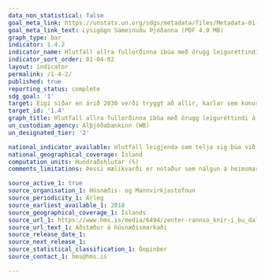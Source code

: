 ```yaml
---
data_non_statistical: false
goal_meta_link: https://unstats.un.org/sdgs/metadata/files/Metadata-01-04-02.pdf
goal_meta_link_text: Lýsigögn Sameinuðu Þjóðanna (PDF 4.0 MB)
graph_type: bar
indicator: 1.4.2
indicator_name: Hlutfall allra fullorðinna íbúa með örugg leiguréttindi á landi, með lagalega viðurkennd gögn og sem meta réttindi sín til lands sem örugg, eftir kyni og tegund ábúðar.
indicator_sort_order: 01-04-02
layout: indicator
permalink: /1-4-2/
published: true
reporting_status: complete
sdg_goal: '1'
target: Eigi síðar en árið 2030 verði tryggt að allir, karlar sem konur, og þá einkum fátækt fólk og fólk í viðkvæmri stöðu, eigi jafnan rétt til efnahagslegra bjargráða og hafi sama aðgengi að grunnþjónustu, eignarhaldi á og yfirráðum yfir landi og öðrum eignum, erfðum, náttúruauðlindum, viðeigandi tækninýjungum og fjármálaþjónustu, þ.m.t. fjármögnun smærri fjárfestinga.
target_id: '1.4'
graph_title: Hlutfall allra fullorðinna íbúa með örugg leiguréttindi á landi, með lagalega viðurkennd gögn og sem meta réttindi sín til lands sem örugg, eftir kyni og tegund ábúðar.
un_custodian_agency: Alþjóðabankinn (WB)
un_designated_tier: '2'

national_indicator_available: Hlutfall leigjenda sem telja sig búa við húsnæðisöryggi
national_geographical_coverage: Ísland
computation_units: Hundraðshlutar (%)
comments_limitations: Þessi mælikvarði er notaður sem nálgun á heimsmarkmiðamælikvarða Sameinuðu Þjóðanna. Þar sem því má við komast er unnið að því að finna eða þróa íslensk gögn til að uppfylla forskrift Sameinuðu Þjóðanna. Þessi mælikvarði var fundinn í samstarfi við sérfræðinga á þessu sviði.

source_active_1: true
source_organisation_1: Húsnæðis- og Mannvirkjastofnun
source_periodicity_1: Árleg
source_earliest_available_1: 2018
source_geographical_coverage_1: Íslands  
source_url_1: https://www.hms.is/media/6494/zenter-rannso_knir-i_bu_dala_nasjo_dur-mars-2019.pdf
source_url_text_1: Aðstæður á húsnæðismarkaði
source_release_date_1: 
source_next_release_1: 
source_statistical_classification_1: Óopinber
source_contact_1: hms@hms.is

---
```

